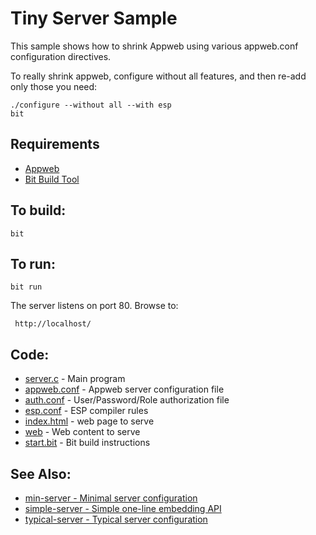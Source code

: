 Tiny Server Sample
===

This sample shows how to shrink Appweb using various appweb.conf configuration directives.

To really shrink appweb, configure without all features, and then re-add only those you need:

    ./configure --without all --with esp
    bit

Requirements
---
* [Appweb](http://embedthis.com/downloads/appweb/download.ejs)
* [Bit Build Tool](http://embedthis.com/downloads/bit/download.ejs)

To build:
---
    bit 

To run:
---
    bit run

The server listens on port 80. Browse to: 
 
     http://localhost/

Code:
---
* [server.c](server.c) - Main program
* [appweb.conf](appweb.conf) - Appweb server configuration file
* [auth.conf](auth.conf) - User/Password/Role authorization file
* [esp.conf](esp.conf) - ESP compiler rules
* [index.html](index.html) - web page to serve
* [web](web) - Web content to serve
* [start.bit](start.bit) - Bit build instructions


See Also:
---
* [min-server - Minimal server configuration](../min-server/README.md)
* [simple-server - Simple one-line embedding API](../simple-server/README.md)
* [typical-server - Typical server configuration](../typical-server/README.md)
